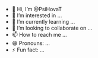 - 👋 Hi, I’m @PsiHovaT
- 👀 I’m interested in ...
- 🌱 I’m currently learning ...
- 💞️ I’m looking to collaborate on ...
- 📫 How to reach me ...
- 😄 Pronouns: ...
- ⚡ Fun fact: ...

<!---
PsiHovaT/PsiHovaT is a ✨ special ✨ repository because its `README.md` (this file) appears on your GitHub profile.
You can click the Preview link to take a look at your changes.
--->
